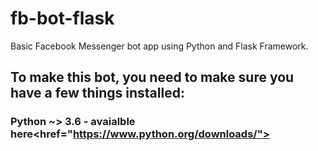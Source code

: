# fb-bot-flask
Basic Facebook Messenger bot app using Python and Flask Framework.

## To make this bot, you need to make sure you have a few things installed:
### Python ~> 3.6 - avaialble here<href="https://www.python.org/downloads/">